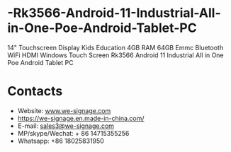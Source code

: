 # -Rk3566-Android-11-Industrial-All-in-One-Poe-Android-Tablet-PC
14" Touchscreen Display Kids Education 4GB RAM 64GB Emmc Bluetooth WiFi HDMI Windows Touch Screen Rk3566 Android 11 Industrial All in One Poe Android Tablet PC

# Contacts
- Website: www.we-signage.com
- https://we-signage.en.made-in-china.com/
- E-mail: sales3@we-signage.com
- MP/skype/Wechat: + 86 14715355256
- Whatsapp: +86 18025831950
